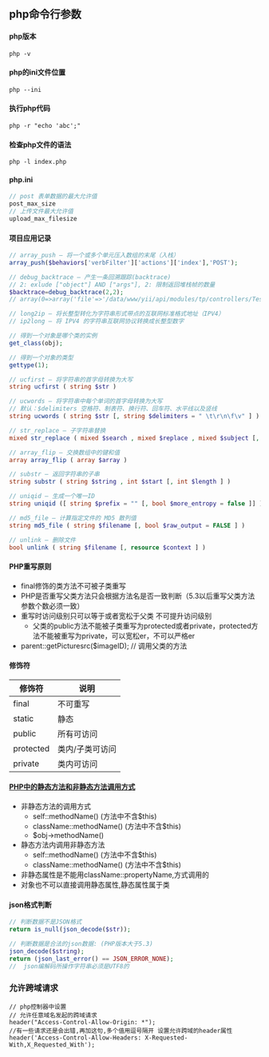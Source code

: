 ## php命令行参数

#### php版本
	php -v

#### php的ini文件位置
	php --ini

#### 执行php代码
	php -r "echo 'abc';"

#### 检查php文件的语法
	php -l index.php



#### php.ini
~~~php
// post 表单数据的最大允许值
post_max_size 
// 上传文件最大允许值
upload_max_filesize 
~~~


#### 项目应用记录
~~~php
// array_push — 将一个或多个单元压入数组的末尾（入栈）
array_push($behaviors['verbFilter']['actions']['index'],'POST');

// debug_backtrace — 产生一条回溯跟踪(backtrace)
// 2: exlude ["object"] AND ["args"], 2: 限制返回堆栈帧的数量
$backtrace=debug_backtrace(2,2);
// array(0=>array('file'=>'/data/www/yii/api/modules/tp/controllers/TestController.php','line'=>50,'function'=>'responseSuccess','class'=>'common\\core\\PubFunction','type'=>'::',),1=>array('function'=>'actionFormat','class'=>'api\\modules\\tp\\controllers\\TestController','type'=>'->',),)",

// long2ip — 将长整型转化为字符串形式带点的互联网标准格式地址（IPV4）
// ip2long — 将 IPV4 的字符串互联网协议转换成长整型数字

// 得到一个对象是哪个类的实例
get_class(obj);

// 得到一个对象的类型
gettype(1);

// ucfirst — 将字符串的首字母转换为大写
string ucfirst ( string $str )

// ucwords — 将字符串中每个单词的首字母转换为大写
// 默认：$delimiters 空格符、制表符、换行符、回车符、水平线以及竖线
string ucwords ( string $str [, string $delimiters = " \t\r\n\f\v" ] )

// str_replace — 子字符串替换
mixed str_replace ( mixed $search , mixed $replace , mixed $subject [, int &$count ] )

// array_flip — 交换数组中的键和值
array array_flip ( array $array )

// substr — 返回字符串的子串
string substr ( string $string , int $start [, int $length ] )

// uniqid — 生成一个唯一ID
string uniqid ([ string $prefix = "" [, bool $more_entropy = false ]] )

// md5_file — 计算指定文件的 MD5 散列值
string md5_file ( string $filename [, bool $raw_output = FALSE ] )

// unlink — 删除文件
bool unlink ( string $filename [, resource $context ] )
~~~

#### PHP重写原则
- final修饰的类方法不可被子类重写
- PHP是否重写父类方法只会根据方法名是否一致判断（5.3以后重写父类方法参数个数必须一致）
- 重写时访问级别只可以等于或者宽松于父类 不可提升访问级别
	- 父类的public方法不能被子类重写为protected或者private，protected方法不能被重写为private，可以宽松er，不可以严格er
- parent::getPicturesrc($imageID); // 调用父类的方法


#### 修饰符
|修饰符|说明|
|-|-|
|final|不可重写|
|static|静态|
|public|所有可访问|
|protected|类内/子类可访问|
|private|类内可访问|


#### [PHP中的静态方法和非静态方法调用方式](https://blog.csdn.net/u010250863/article/details/59542688 "https://blog.csdn.net/u010250863/article/details/59542688")
- 非静态方法的调用方式
	- self::methodName() (方法中不含$this)
	- className::methodName() (方法中不含$this)
	- $obj->methodName()
- 静态方法内调用非静态方法
	- self::methodName() (方法中不含$this)
	- className::methodName() (方法中不含$this)
- 非静态属性是不能用className::propertyName,方式调用的
- 对象也不可以直接调用静态属性,静态属性属于类


#### json格式判断
~~~php
// 判断数据不是JSON格式
return is_null(json_decode($str));

// 判断数据是合法的json数据: (PHP版本大于5.3)
json_decode($string);
return (json_last_error() == JSON_ERROR_NONE);
//  json编解码所操作字符串必须是UTF8的
~~~


### 允许跨域请求
	// php控制器中设置
	// 允许任意域名发起的跨域请求
	header("Access-Control-Allow-Origin: *"); 
	//有一些请求还是会出错,再加这句,多个值用逗号隔开 设置允许跨域的header属性
	header('Access-Control-Allow-Headers: X-Requested-With,X_Requested_With'); 